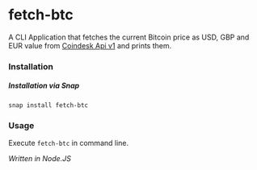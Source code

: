 # fetch-btc
A CLI Application that fetches the current Bitcoin price as 
USD, GBP and EUR value from [Coindesk Api v1](https://api.coindesk.com/v1/) and prints them.

### Installation
##### Installation via Snap 
`snap install fetch-btc`

### Usage
Execute `fetch-btc` in command line.


_Written in Node.JS_
